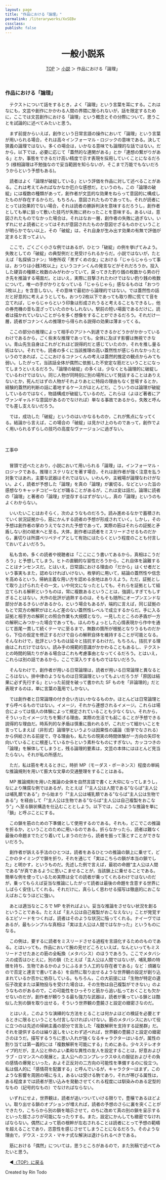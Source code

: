 ```yaml
---
layout: page
title: "作品における「論理」"
permalink: /literaryworks/XxSEBv
cssclass:
publish: false
---
```


<style>
P { text-indent: 1em; }
</style>

<html lang="ja">
   <head>

   </head>
    <body>
        <div class="wrap">
            <header>
                <h1>一般小説系</h1>
                <span><a href="/index.html">TOP</a> ＞ <a href="/literaryworks.html">小説</a> ＞ 作品における「論理」</span>
            </header>
            <main>
            <h3>作品における「論理」</h3>
            <p>テクストについて話をするとき，よく「論理」という言葉を耳にする。これはなにも，文芸や創作にかかわる人間の界隈に限られないが，話を限定するために，ここでは文芸創作における「論理」という概念とその分際について，思うことを試論的に述べてみたいと思う。</p>
            <p>まず前提からいえば，創作という日常言語の操作において「論理」という言葉が用いられる場合，それは高々インフォーマル・ロジックの意味である。決して狭義の論理ではない。多くの場合は，いかなる意味でも論理的な話ではない。だから，以下では，必要に応じて「蓋然的な連関がある」とか「連想の繋がりがある」とか，事態をできるだけ高い精度で示す表現を採用していくことになるだろう (様相論理は不勉強なので妥当範囲を知らないが，そこまで万能でもないだろうからという予想もある)。</p>
            <p>読者はよく「論理が破綻している」という評価を作品に対して述べることがある。これは考えてみればなかなか厄介な感想だ。というのも，この「論理の破綻」には複数の種類があって，創作者が文芸的な効果をねらって意図的に構成したものが存在するからだ。もちろん，意図されたものであっても，それが読者にとっては効果的でない場合，それは読者の勝訴判決を意味するだろうし，創作者としても単に狙って敷いた技巧が失敗に終わったことを意味する。あるいは，意図されたものでなかった場合は，それはなお一層，創作者の失敗に過ぎない。いずれにせよ読者にとってはそれが意図されたものか意図せざるものかということが明らかでない以上，その「破綻」は，それ自身が生み出す効果の有無で評価が定まると言ってよい。</p>
            <p>ここで，ごくごく小さな例ではあるが，ひとつ「破綻」の例を挙げてみよう。失敗としての「破綻」の典型例だと見受けられるからだ。小説ではないが，たとえば『名探偵コナン』18巻所収「黒ずくめの女」における「じゃらじゃらって事は，おつりは小銭3枚以上」というコナンくんの発言などがそれだろうか。投入した硬貨の種類と枚数のみがわかっていて，戻ってきた釣り銭の枚数から男の行き先を推論する場面だ。とはいえ，実際に目撃されたわけではない釣り銭の枚数について，唯一の手がかりとなっている「じゃらじゃら」感なるものは「おつり3枚以上」を含意しない。その意味で最初から論理的ではない。では蓋然性の話だと好意的に考えようとしても，おつり2枚以下であっても取り際に慌てて音を立てれば，じゃらじゃらという印象は形成されうると考えることもできるし，他の券売機の音も混ざっていたのかもしれない。駅前の短い場面であるだけに，読者は描かれていないことがらを多く想像をすることができるだろう。それだけ一層，読者がコナンくんの推理から得られる説得の効果は薄まってくる。</p>
            <p>ここの部分の推理によって相手のアジトへ到達できるかどうかがかかっているわけであるから，ごく些末な推理であっても，全体に及ぼす影響は無視できない。青山先生自身はこれがどれほど説得的だと感じていたのか，それを推し量る術はない。それでも，読者の多くに当該推理の高い蓋然性が感じられなかったというのであれば，ここにおけるコナンくんの考えは蓋然的推定の観点からみても弱い。したがって，当該話全体が偶然に依拠した不安定な筋だということになってしまうといえるだろう。「論理の破綻」の多くは，少なくとも論理的に破綻しているわけではない。同じ人物が同時刻に別の場所にいて発話することはありえないとか，死んだはずの人物がそれよりあとに特段の理由もなく登場するとか，経験的蓋然的判断の話に着地するケースがほとんどだ。こういうのは論理が破綻しているのではなく，物語構成が破綻しているのだ。これらは（よほど著者にアヴァンギャルドな意図があるのでなければ）単なる事故であるから，失敗と呼んでも差し支えないだろう。</p>
            <p>では，成功した「破綻」というのはいかなるものか，これが焦点になってくる。結論から言えば，この場合の「破綻」は見かけ上のものであって，創作でよく用いられるずらしの技巧の高度なヴァージョンに過ぎない。</p>
            <br>
            <br>
            工事中
            <br>
            <br>
            <p>冒頭で述べたとおり，小説において用いられる「論理」は，インフォーマル・ロジックである。推理ミステリなどを著す場合，それは創作者が強く注意を払う対象ではあれ，主要な武器はそれではない。いわんや，主戦場が論理なわけがない。よく，読者が予想した「論理」を真の「論理」が裏切る，などといった旨の感想なりキャッチコピーなどが踊ることがあるが，これは変は話だ。論理に読者の「論理」と著者の「論理」が並存するはずがないし，真の「論理」というのもよくわからない。</p>
            <p>いいたいことはおそらく，次のようなものだろう。読み進めるなかで蓄積されていく状況証拠から，筋にかんする読者の予想が形成されていく。しかし，その予想は創作者の掌のうえでなされた予想であって，実際の筋はそれらの証拠と矛盾しない別の結末へと至る。大体，創作者は読者をミスリードさせるものだから，裏切りは所謂ペリペテイアとして有効にはたらくという程度のことも付言しておいてよいだろう。</p>
            <p>私も含め，多くの読者や視聴者は「ここにこう書いてあるから，真相はこうだろう」と予想してしまう。ヒトの直観的な習性だろうから，これ自体を論難することはナンセンスだ。とはいえ，日常語における理由の「だから」はくせ者だという事実もまた，認めなければいけない。枚挙的に用いて，結論の蓋然性や信念を高めるという，帰納主義な用い方を認める余地はありえよう。ただ，証拠として取り上げられたその一文，いや何文になったとしても，それらを証拠として組立てられる解釈というものは，常に複数あるということは，強調しすぎてもしすぎることはない。大作の批評が過熱するのは，そもそも随所にオープンエンドな部分があるきらいがあるから，という場合もあるが，端的に言えば，同じ証拠のもとで双方の解釈がほとんど差のない蓋然性レベルで成立するからだ。手に入る証拠と相手方の解釈との照合作業も大規模となり，一見したところの矛盾が一方の解釈にみつかった場合であっても，ほんのちょっとした心情表現から作中を通じて首尾一貫して続くテーマに至るまで，無数の箇所が根拠となりうるものだから，下位の仮定を修正するだけで自らの解釈自体を維持することが可能となる。そんなわけで，批評というものは延々と拮抗するわけだ。もちろん，拮抗する理由はこれだけではない。読み手の規範的意識がかかわることもあるし、テクストとの時間的隔たりがある場合はこれも考慮事由となってくるだろう。とはいえ，これらは別の話であるから，ここで深入りするものではないだろう。</p>
            <p>そんなわけで，創作者が用いる日常論理は，読者が用いる日常論理と異なるところはない。排中律のようなものは日常論理といってもよいだろうが「原因は結果に必ず先行する」といった前提を破って書かれた SF ものを「非論理的」だと表現するのは，単に言葉の濫用でしかない。</p>
            <p>では創作者と日常論理の付き合い方はいかなるものか。ほとんどは日常論理とすら呼べるものではない。イメージ，それから連想されるイメージ。これらは場合によっては個人の体験によって規定されていることも少なくない。それから，そういったイメージたちを繋げる理由，実際の生活でも起こることが予想できる説得的な理由だ。時系列的な矛盾は慎重に扱われるが，これだって細かいことを言ってしまえば（非形式）論理学というよりは因果性の議論（哲学でなされる）から供給される前提で，守る理由も，私たちの現実の時間体験が一方向の矢印を向いていることに根差しているからという素朴なものにすぎない。カッコつきの「論理」を解体してしまうと，残る論理的要素は，文芸の本体にはほとんど見当たらない。それが私の所感だ。</p>
            <p>ただ，私は筋を考えるときに，時折 MP（モーダス・ポーネンス）程度の単純な推論規則を用いて膨大な文章の交通整理をすることはある。</p>
            <p>MP 推論規則を用いた推論の全体を自然言語で書くと大仰になってしまうし，なにより陳腐な例ではあるが，たとえば「“主人公は人間である”ならば“主人公は哺乳類である”」から始まり「“主人公は哺乳類である”ならば“主人公は生物である”」を経由して「“主人公は生物である”ならば“主人公は自己複製をおこなう”」へ至る鎖状構造を仕込むこととしよう。以下では，このような推論を単に「鎖」と呼ぶことにする。</p>
            <p>この鎖を筋のための下準備として使用するのである。それも，どこでこの推論を折るか，ということのために用いるのである。折らなかったら，読者は難なく最後の命題までたどり着いてしまうのだから，読者を振って落とすことができないだろう。</p>
            <p>創作者が訴える手法のひとつは，読者をあるひとつの推論の鎖上に乗せて，どこかのタイミングで鎖を折り，それを通じて「実はこちらの鎖が本当の鎖でした」と明かす，というものだ。先述した例で言えば，最初の命題“主人公は人間である”が真であるように思いこませることが，当該鎖上に乗せることである。簡単な例を使っているため実際は全ての読者が乗ってくれるわけではないのだが，乗ってもらえば妥当な推論にしたがって読者は最後の命題を含意する世界にしばらく安住してくれる。それだけに，真らしく思わせる描写は徹底的におこなえばおこなうほどに強い。</p>
            <p>あとは適当なところで MP を折ればよい。妥当な推論をさせない状況を創るということである。たとえば「主人公は自己複製がおこなえない」ことが発覚するエピソードをつくれば，読者はそのような状況に陥ってくれる。ナイーヴではあるが，最もシンプルな真相は「実は主人公は人間ではなかった」というものになる。</p>
            <p>この例は，要するに読者をミスリードさせる過程を言語化するためのものである。とはいっても，作品において腕の見せどころといえば，なんといってもミスリードさせたあとの筋の全転換（メタバシス）のほうであろう。ここでメタバシスの成否はひとえに，別の鎖（たとえば「主人公は人間ではないが，哺乳類の特徴を持ち、生物であるかのようにふるまう人工的な存在者である」など：煩雑なので否定と連言で書いてある）を自然に取り出せるような世界観の設定が創り込まれているか否かに依存している。もちろん，この大前提には「生物が特定の遺伝子改変または薬物投与を受けた場合は，その生物は自己複製ができない」のようなものがあるので，この可能性をひっそりと筋から追い払っておくことも欠かせないのだが，創作者が頼りうる最も強力な武器は，読者が乗っている鎖とは酷似した別の鎖を取り出せる，そういう世界観の豊饒さと設定の緻密さなのだ。</p>
            <p>とはいえ，このような演繹的な方法をとることは何かよほどの検証を必要とするときに限るということも付言しなければいけない。筋のメタバシスにおいて役に立つのは先述の帰納主義の部分で言及した「複数解釈を支持する証拠群」だ。それを提供するのは繰り返しをいとわず述べれば，世界観の豊饒さと設定の緻密さのほうだ。描写するうちに思い入れが強くなるキャラクターはいるが，属性の割り当ては第一義的には「複数解釈を可能にする」ためにある。少々ステレオタイプ的だが，主人公と仲のよい柔和な異性の友人を設定することは，好意およびラブ・ロマンスへの発展と，主人公へのコンプレックスゆえの服従およびその負の感情の爆発といった，およそ正反対の二方向の可能性を準備するのに役立つ。私は個人的に「感情荷を配置する」と呼んでいるが，キャラクターはまず，このような影響を周囲の場に与え，あるいは受ける駒であり，それが帯びる属性は，ある程度までは読者が思い込みを発動させてくれる程度には馴染みのある定型的なもの（記号的なもの）でなければならない。</p>
            <p>いずれにせよ，世界観は，読者が追いついていける限りで，豊穣であるほどよい。取り出せる鎖のオプションが増えれば，読者の予想のさらに裏を突くことができたり，こちらから別の鎖を暗示させて，のちに改めて真の別の鎖を呈示するといった揺さぶりが可能になったりする。また，設定にかんしても緻密でなければならない。偶然によって筋の根幹が左右されることは読者にとって予想の範疇を超えることであり，恣意性を感じさせてしまうことになるだろう。そのような理由で，デウス・エクス・マキナ式な解決は退けられるべきである。</p>
            <p>筋における「偶然」については，思うところがあるので，また別稿で述べてみたいと思う。</p>
            </main>
            <footer class="footer">
                <p>◀<a href="/index.html">〈TOP〉に戻る</a></p>
                Created by Rin Todo
            </footer>
        </div>
    </body>
</html>
